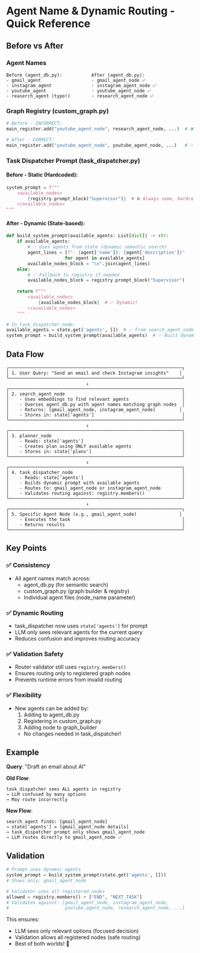 # Agent Name & Dynamic Routing - Quick Reference

## Before vs After

### Agent Names
```
Before (agent_db.py):           After (agent_db.py):
- gmail_agent                   - gmail_agent_node ✅
- instagram_agent               - instagram_agent_node ✅
- youtube_agent                 - youtube_agent_node ✅
- reaserch_agent (typo!)        - research_agent_node ✅
```

### Graph Registry (custom_graph.py)
```python
# Before - INCORRECT:
main_register.add("youtube_agent_node", research_agent_node, ...)  # ❌ Wrong function

# After - CORRECT:
main_register.add("youtube_agent_node", youtube_agent_node, ...)   # ✅ Correct function
```

### Task Dispatcher Prompt (task_dispatcher.py)

#### Before - Static (Hardcoded):
```python
system_prompt = f"""
    <available_nodes>
        {registry.prompt_block("Supervisor")}  # ❌ Always same, hardcoded
    </available_nodes>
"""
```

#### After - Dynamic (State-based):
```python
def build_system_prompt(available_agents: List[dict]) -> str:
    if available_agents:
        # ✅ Uses agents from state (dynamic semantic search)
        agent_lines = [f"- {agent['name']}: {agent['description']}" 
                      for agent in available_agents]
        available_nodes_block = "\n".join(agent_lines)
    else:
        # ✅ Fallback to registry if needed
        available_nodes_block = registry.prompt_block("Supervisor")
    
    return f"""
        <available_nodes>
            {available_nodes_block}  # ✅ Dynamic!
        </available_nodes>
    """

# In task_dispatcher_node:
available_agents = state.get('agents', [])  # ✅ From search_agent_node
system_prompt = build_system_prompt(available_agents)  # ✅ Built dynamically
```

## Data Flow

```
┌─────────────────────────────────────────────────────────────────┐
│ 1. User Query: "Send an email and check Instagram insights"    │
└─────────────────────────────────────────────────────────────────┘
                              ↓
┌─────────────────────────────────────────────────────────────────┐
│ 2. search_agent_node                                            │
│    - Uses embeddings to find relevant agents                    │
│    - Queries agent_db.py with agent names matching graph nodes  │
│    - Returns: [gmail_agent_node, instagram_agent_node]         │
│    - Stores in: state['agents']                                 │
└─────────────────────────────────────────────────────────────────┘
                              ↓
┌─────────────────────────────────────────────────────────────────┐
│ 3. planner_node                                                 │
│    - Reads: state['agents']                                     │
│    - Creates plan using ONLY available agents                   │
│    - Stores in: state['plans']                                  │
└─────────────────────────────────────────────────────────────────┘
                              ↓
┌─────────────────────────────────────────────────────────────────┐
│ 4. task_dispatcher_node                                         │
│    - Reads: state['agents']                                     │
│    - Builds dynamic prompt with available agents                │
│    - Routes to: gmail_agent_node or instagram_agent_node        │
│    - Validates routing against: registry.members()              │
└─────────────────────────────────────────────────────────────────┘
                              ↓
┌─────────────────────────────────────────────────────────────────┐
│ 5. Specific Agent Node (e.g., gmail_agent_node)                │
│    - Executes the task                                          │
│    - Returns results                                            │
└─────────────────────────────────────────────────────────────────┘
```

## Key Points

### ✅ Consistency
- All agent names match across:
  - agent_db.py (for semantic search)
  - custom_graph.py (graph builder & registry)
  - Individual agent files (node_name parameter)

### ✅ Dynamic Routing
- task_dispatcher now uses `state['agents']` for prompt
- LLM only sees relevant agents for the current query
- Reduces confusion and improves routing accuracy

### ✅ Validation Safety
- Router validator still uses `registry.members()`
- Ensures routing only to registered graph nodes
- Prevents runtime errors from invalid routing

### ✅ Flexibility
- New agents can be added by:
  1. Adding to agent_db.py
  2. Registering in custom_graph.py
  3. Adding node to graph_builder
  - No changes needed in task_dispatcher!

## Example

**Query**: "Draft an email about AI"

**Old Flow**:
```
task_dispatcher sees ALL agents in registry
→ LLM confused by many options
→ May route incorrectly
```

**New Flow**:
```
search_agent finds: [gmail_agent_node]
→ state['agents'] = [gmail_agent_node details]
→ task_dispatcher prompt only shows gmail_agent_node
→ LLM routes directly to gmail_agent_node ✅
```

## Validation

```python
# Prompt uses dynamic agents
system_prompt = build_system_prompt(state.get('agents', []))
# Shows only: gmail_agent_node

# Validator uses all registered nodes
allowed = registry.members() + ["END", "NEXT_TASK"]
# Validates against: [gmail_agent_node, instagram_agent_node, 
#                     youtube_agent_node, research_agent_node, ...]
```

This ensures:
- LLM sees only relevant options (focused decision)
- Validation allows all registered nodes (safe routing)
- Best of both worlds! 🎯
